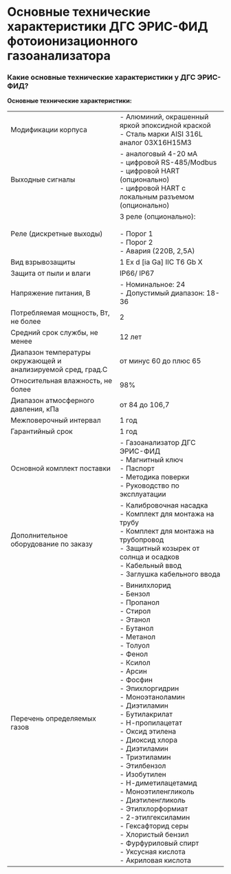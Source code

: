 # Основные технические характеристики ДГС ЭРИС-ФИД фотоионизационного газоанализатора
###  Какие основные технические характеристики у ДГС ЭРИС-ФИД?
**Основные технические характеристики:**

|                                                              |                                                                                                                                                                                                                                                                                                                                                                                                                                                                                                                                                                                        |
| ------------------------------------------------------------ | -------------------------------------------------------------------------------------------------------------------------------------------------------------------------------------------------------------------------------------------------------------------------------------------------------------------------------------------------------------------------------------------------------------------------------------------------------------------------------------------------------------------------------------------------------------------------------------- |
| Модификации корпуса                                          | - Алюминий, окрашенный яркой эпоксидной краской<br>- Сталь марки AISI 316L аналог 03Х16Н15М3                                                                                                                                                                                                                                                                                                                                                                                                                                                                                           |
| Выходные сигналы                                             | - аналоговый 4-20 мА<br>- цифровой RS-485/Modbus<br>- цифровой HART (опционально)<br>- цифровой HART с локальным разъемом (опционально)                                                                                                                                                                                                                                                                                                                                                                                                                                                |
| Реле (дискретные выходы)                                     | 3 реле (опционально):  <br><br>- Порог 1<br>- Порог 2<br>- Авария (220В, 2,5А)                                                                                                                                                                                                                                                                                                                                                                                                                                                                                                         |
| Вид взрывозащиты                                             | 1 Ex d [ia Ga] IIC T6 Gb X                                                                                                                                                                                                                                                                                                                                                                                                                                                                                                                                                             |
| Защита от пыли и влаги                                       | IP66/ IP67                                                                                                                                                                                                                                                                                                                                                                                                                                                                                                                                                                             |
| Напряжение питания, В                                        | - Номинальное: 24<br>- Допустимый диапазон: 18-36                                                                                                                                                                                                                                                                                                                                                                                                                                                                                                                                      |
| Потребляемая мощность, Вт, не более                          | 2                                                                                                                                                                                                                                                                                                                                                                                                                                                                                                                                                                                      |
| Средний срок службы, не менее                                | 12 лет                                                                                                                                                                                                                                                                                                                                                                                                                                                                                                                                                                                 |
| Диапазон температуры окружающей и анализируемой сред, град.С | от минус 60 до плюс 65                                                                                                                                                                                                                                                                                                                                                                                                                                                                                                                                                                 |
| Относительная влажность, не более                            | 98%                                                                                                                                                                                                                                                                                                                                                                                                                                                                                                                                                                                    |
| Диапазон атмосферного давления, кПа                          | от 84 до 106,7                                                                                                                                                                                                                                                                                                                                                                                                                                                                                                                                                                         |
| Межповерочный интервал                                       | 1 год                                                                                                                                                                                                                                                                                                                                                                                                                                                                                                                                                                                  |
| Гарантийный срок                                             | 1 год                                                                                                                                                                                                                                                                                                                                                                                                                                                                                                                                                                                  |
| Основной комплект поставки                                   | - Газоанализатор ДГС ЭРИС-ФИД<br>- Магнитный ключ<br>- Паспорт<br>- Методика поверки<br>- Руководство по эксплуатации                                                                                                                                                                                                                                                                                                                                                                                                                                                                  |
| Дополнительное оборудование по заказу                        | - Калибровочная насадка<br>- Комплект для монтажа на трубу<br>- Комплект для монтажа на трубопровод<br>- Защитный козырек от солнца и осадков<br>- Кабельный ввод<br>- Заглушка кабельного ввода                                                                                                                                                                                                                                                                                                                                                                                       |
| Перечень определяемых газов                                  | - Винилхлорид<br>- Бензол<br>- Пропанол<br>- Стирол<br>- Этанол<br>- Бутанол<br>- Метанол<br>- Толуол<br>- Фенол<br>- Ксилол<br>- Арсин<br>- Фосфин<br>- Эпихлоргидрин<br>- Моноэтаноламин<br>- Диэтиламин<br>- Бутилакрилат<br>- Н-пропилацетат<br>- Оксид этилена<br>- Диоксид хлора<br>- Диэтиламин<br>- Триэтиламин<br>- Этилбензол<br>- Изобутилен<br>- Н-диметилацетамид<br>- Моноэтиленгликоль<br>- Диэтиленгликоль<br>- Этилхлорформиат<br>- 2-этилгексиламин<br>- Гексафторид серы<br>- Хлористый бензил<br>- Фурфуриловый спирт<br>- Уксусная кислота<br>- Акриловая кислота |